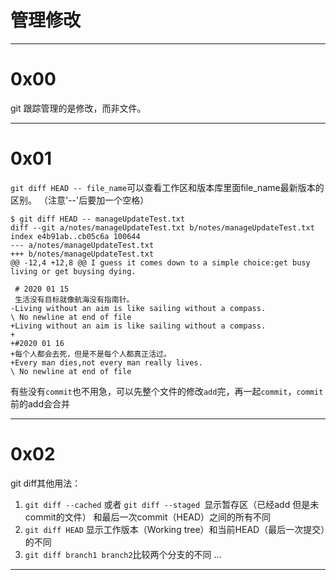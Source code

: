 
管理修改
=
------

# 0x00 
git 跟踪管理的是修改，而非文件。

------

# 0x01
`git diff HEAD -- file_name`可以查看工作区和版本库里面file_name最新版本的区别。
（注意'--'后要加一个空格）
```
$ git diff HEAD -- manageUpdateTest.txt
diff --git a/notes/manageUpdateTest.txt b/notes/manageUpdateTest.txt
index e4b91ab..cb05c6a 100644
--- a/notes/manageUpdateTest.txt
+++ b/notes/manageUpdateTest.txt
@@ -12,4 +12,8 @@ I guess it comes down to a simple choice:get busy living or get buysing dying.

 # 2020 01 15
 生活没有目标就像航海没有指南针。
-Living without an aim is like sailing without a compass.
\ No newline at end of file
+Living without an aim is like sailing without a compass.
+
+#2020 01 16
+每个人都会去死，但是不是每个人都真正活过。
+Every man dies,not every man really lives.
\ No newline at end of file
```
有些没有`commit`也不用急，可以先整个文件的修改`add`完，再一起`commit`，`commit`前的add会合并

------

# 0x02
 git diff其他用法：
 1.  `git diff --cached` 或者 `git diff --staged `显示暂存区（已经add 但是未commit的文件）
 和最后一次commit（HEAD）之间的所有不同
 2. `git diff HEAD` 显示工作版本（Working tree）和当前HEAD（最后一次提交）的不同
 3. `git diff branch1 branch2`比较两个分支的不同
 ...
 
 ------


